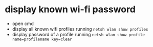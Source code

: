# display known wi-fi password

- open cmd
- display all known wifi profiles running `netsh wlan show profiles`
- display password of a profile running `netsh wlan show profile name=profilename key=clear`
